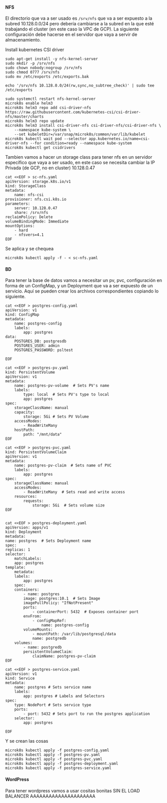 
#### NFS

El directorio que va a ser usado es `/srv/nfs` que va a ser expuesto a la subred 10.128.0.0/24 pero debería cambiarse a la subred en la que esté trabajando el cluster (en este caso la VPC de GCP). La siguiente configuración debe hacerse en el servidor que vaya a servir de almacenamiento.

Install kubernetes CSI driver

    sudo apt-get install -y nfs-kernel-server
    sudo mkdir -p /srv/nfs
    sudo chown nobody:nogroup /srv/nfs
    sudo chmod 0777 /srv/nfs
    sudo mv /etc/exports /etc/exports.bak

    echo '/srv/nfs 10.128.0.0/24(rw,sync,no_subtree_check)' | sudo tee /etc/exports

    sudo systemctl restart nfs-kernel-server
    microk8s enable helm3
    microk8s helm3 repo add csi-driver-nfs https://raw.githubusercontent.com/kubernetes-csi/csi-driver-nfs/master/charts
    microk8s helm3 repo update
    microk8s helm3 install csi-driver-nfs csi-driver-nfs/csi-driver-nfs \
        --namespace kube-system \
        --set kubeletDir=/var/snap/microk8s/common/var/lib/kubelet
    microk8s kubectl wait pod --selector app.kubernetes.io/name=csi-driver-nfs --for condition=ready --namespace kube-system
    microk8s kubectl get csidrivers

Tambien vamos a hacer un storage class para tener nfs en un servidor específico que vaya a ser usado, en este caso se necesita cambiar la IP Privada (de GCP, no en cluster) 10.128.0.47

    cat <<EOF > sc-nfs.yaml
    apiVersion: storage.k8s.io/v1
    kind: StorageClass
    metadata:
        name: nfs-csi
    provisioner: nfs.csi.k8s.io
    parameters:
        server: 10.128.0.47
        share: /srv/nfs
    reclaimPolicy: Delete
    volumeBindingMode: Immediate
    mountOptions:
        - hard
        - nfsvers=4.1
    EOF

Se aplica y se chequea

    microk8s kubectl apply -f - < sc-nfs.yaml

#### BD

Para tener la base de datos vamos a necesitar un pv, pvc, configuración en forma de un ConfigMap, y un Deployment que va a ser expuesto de un servicio. Aquí se pueden crear los archivos correspondientes copiando lo siguiente.

    cat <<EOF > postgres-config.yaml
    apiVersion: v1
    kind: ConfigMap
    metadata:
        name: postgres-config
        labels:
            app: postgres
    data:
        POSTGRES_DB: postgresdb
        POSTGRES_USER: admin
        POSTGRES_PASSWORD: psltest

    EOF
    
    cat <<EOF > postgres-pv.yaml
    kind: PersistentVolume
    apiVersion: v1
    metadata:
        name: postgres-pv-volume  # Sets PV's name
        labels:
            type: local  # Sets PV's type to local
            app: postgres
    spec:
        storageClassName: manual
        capacity:
            storage: 5Gi # Sets PV Volume
        accessModes:
            - ReadWriteMany
        hostPath:
            path: "/mnt/data"
    EOF

    cat <<EOF > postgres-pvc.yaml
    kind: PersistentVolumeClaim
    apiVersion: v1
    metadata:
        name: postgres-pv-claim  # Sets name of PVC
        labels:
            app: postgres
    spec:
        storageClassName: manual
        accessModes:
            - ReadWriteMany  # Sets read and write access
        resources:
            requests:
                storage: 5Gi  # Sets volume size
    EOF


    cat <<EOF > postgres-deployment.yaml
    apiVersion: apps/v1
    kind: Deployment
    metadata:
    name: postgres  # Sets Deployment name
    spec:
    replicas: 1
    selector:
        matchLabels:
        app: postgres
    template:
        metadata:
        labels:
            app: postgres
        spec:
        containers:
            - name: postgres
            image: postgres:10.1  # Sets Image
            imagePullPolicy: "IfNotPresent"
            ports:
                - containerPort: 5432  # Exposes container port
            envFrom:
                - configMapRef:
                    name: postgres-config
            volumeMounts:
                - mountPath: /var/lib/postgresql/data
                name: postgredb
        volumes:
            - name: postgredb
            persistentVolumeClaim:
                claimName: postgres-pv-claim
    EOF

    cat <<EOF > postgres-service.yaml
    apiVersion: v1
    kind: Service
    metadata:
        name: postgres # Sets service name
        labels:
            app: postgres # Labels and Selectors
    spec:
        type: NodePort # Sets service type
        ports:
            - port: 5432 # Sets port to run the postgres application
        selector:
            app: postgres

    EOF

Y se crean las cosas

    microk8s kubectl apply -f postgres-config.yaml
    microk8s kubectl apply -f postgres-pv.yaml
    microk8s kubectl apply -f postgres-pvc.yaml
    microk8s kubectl apply -f postgres-deployment.yaml
    microk8s kubectl apply -f postgres-service.yaml

#### WordPress

Para tener wordpress vamos a usar cositas bonitas SIN EL LOAD BALANCER AAAAAAAAAAAAAAAAAAAAA
